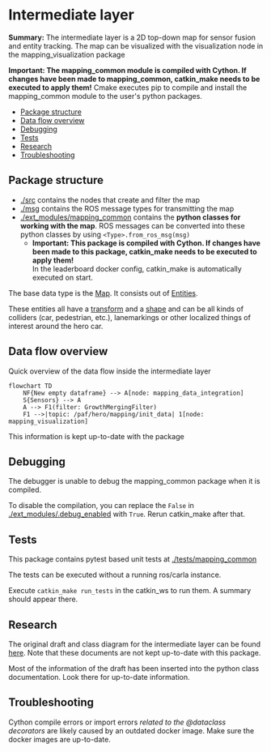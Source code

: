 # Intermediate layer

**Summary:** The intermediate layer is a 2D top-down map for sensor fusion and entity tracking. The map can be visualized with the visualization node in the mapping_visualization package

**Important: The mapping_common module is compiled with Cython. If changes have been made to mapping_common, catkin_make needs to be executed to apply them!**
Cmake executes pip to compile and install the mapping_common module to the user's python packages.

- [Package structure](#package-structure)
- [Data flow overview](#data-flow-overview)
- [Debugging](#debugging)
- [Tests](#tests)
- [Research](#research)
- [Troubleshooting](#troubleshooting)

## Package structure

- [./src](./src/) contains the nodes that create and filter the map
- [./msg](./msg/) contains the ROS message types for transmitting the map
- [./ext_modules/mapping_common](./ext_modules/mapping_common/) contains the **python classes for working with the map**.
  ROS messages can be converted into these python classes by using `<Type>.from_ros_msg(msg)`
  - **Important: This package is compiled with Cython. If changes have been made to this package, catkin_make needs to be executed to apply them!** \
    In the leaderboard docker config, catkin_make is automatically executed on start.

The base data type is the [Map](./ext_modules/mapping_common/map.py). It consists out of [Entities](./ext_modules/mapping_common/entity.py).

These entities all have a [transform](./ext_modules/mapping_common/transform.py) and a [shape](./ext_modules//mapping_common/shape.py) and can be all kinds of colliders (car, pedestrian, etc.), lanemarkings or other localized things of interest around the hero car.

## Data flow overview

Quick overview of the data flow inside the intermediate layer

```mermaid
flowchart TD
    NF{New empty dataframe} --> A[node: mapping_data_integration]
    S{Sensors} --> A
    A --> F1(filter: GrowthMergingFilter)
    F1 -->|topic: /paf/hero/mapping/init_data| 1[node: mapping_visualization]
```

This information is kept up-to-date with the package

## Debugging

The debugger is unable to debug the mapping_common package when it is compiled.

To disable the compilation, you can replace the `False` in [./ext_modules/.debug_enabled](./ext_modules/.debug_enabled) with `True`. Rerun catkin_make after that.

## Tests

This package contains pytest based unit tests at [./tests/mapping_common](./tests/mapping_common/)

The tests can be executed without a running ros/carla instance.

Execute `catkin_make run_tests` in the catkin_ws to run them. A summary should appear there.

## Research

The original draft and class diagram for the intermediate layer can be found [here](../../doc/research/paf24/intermediate_layer/). Note that these documents are not kept up-to-date with this package.

Most of the information of the draft has been inserted into the python class documentation. Look there for up-to-date information.

## Troubleshooting

Cython compile errors or import errors *related to the @dataclass decorators* are likely caused by an outdated docker image. Make sure the docker images are up-to-date.
